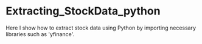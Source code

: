 # Extracting_StockData_python
Here I show how to extract stock data using Python by importing necessary libraries such as 'yfinance'.
